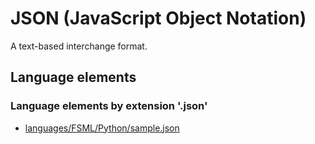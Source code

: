 # JSON (JavaScript Object Notation)
A text-based interchange format.
## Language elements
### Language elements by extension '.json'
* [languages/FSML/Python/sample.json](../../languages/FSML/Python/sample.json)
